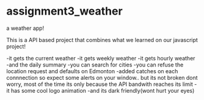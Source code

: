 # assignment3_weather
a weather app!


This is a API based project that combines what we learned on our javascript project!

  -it gets the current weather
  -it gets weekly weather
  -it gets hourly weather
  -and the daily summary
  -you can search for cities
  -you can refuse the location request and defaults on Edmonton
  -added catches on each connnection so expect some alerts on your window.. but its not broken dont worry, most of the time its only
because the API bandwith reaches its limit
  -it has some cool logo animation
  -and its dark friendly(wont hurt your eyes)
